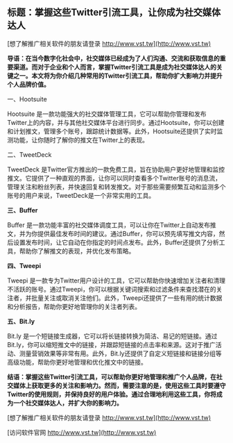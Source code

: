 ## **标题：掌握这些Twitter引流工具，让你成为社交媒体达人**

[想了解推广相关软件的朋友请登录 http://www.vst.tw](http://www.vst.tw)

**导语：在当今数字化社会中，社交媒体已经成为了人们沟通、交流和获取信息的重要渠道。而对于企业和个人而言，掌握Twitter引流工具是成为社交媒体达人的关键之一。本文将为你介绍几种常用的Twitter引流工具，帮助你扩大影响力并提升个人品牌价值。**

一、Hootsuite

Hootsuite 是一款功能强大的社交媒体管理工具，它可以帮助你管理和发布Twitter上的内容，并与其他社交媒体平台进行同步。通过Hootsuite，你可以创建和计划推文，管理多个账号，跟踪统计数据等。此外，Hootsuite还提供了实时监测功能，让你随时了解你的推文在Twitter上的表现。

二、TweetDeck

TweetDeck 是Twitter官方推出的一款免费工具，旨在协助用户更好地管理和监控推文。它提供了一种直观的界面，让你可以同时查看多个Twitter账号的消息流，管理关注和粉丝列表，并快速回复和转发推文。对于那些需要频繁互动和监测多个账号的用户来说，TweetDeck是一个非常实用的工具。

**三、Buffer**

Buffer 是一款功能丰富的社交媒体调度工具，可以让你在Twitter上自动发布推文，并为你提供最佳发布时间的建议。通过Buffer，你可以预先填写推文内容，然后设置发布时间，让它自动在你指定的时间点发布。此外，Buffer还提供了分析工具，帮助你了解推文的表现，并优化发布策略。

**四、Tweepi**

Tweepi 是一款专为Twitter用户设计的工具，它可以帮助你快速增加关注者和清理不活跃的账号。通过Tweepi，你可以根据关键词搜索和过滤条件来查找潜在的关注者，并批量关注或取消关注他们。此外，Tweepi还提供了一些有用的统计数据和分析报告，帮助你更好地管理你的关注者列表。

**五、Bit.ly**

Bit.ly 是一个短链接生成器，它可以将长链接转换为简洁、易记的短链接。通过Bit.ly，你可以缩短推文中的链接，并跟踪短链接的点击率和来源。这对于推广活动、测量营销效果等非常有用。此外，Bit.ly还提供了自定义短链接和链接分组等高级功能，帮助你更好地管理和优化推文中的链接。

**结语：掌握这些Twitter引流工具，可以帮助你更好地管理和推广个人品牌，在社交媒体上获取更多的关注和影响力。然而，需要注意的是，使用这些工具时要遵守Twitter的使用规则，并保持良好的用户体验。通过合理地利用这些工具，你将成为一个社交媒体达人，并扩大你的影响力。**

[想了解推广相关软件的朋友请登录 http://www.vst.tw](http://www.vst.tw)


[访问软件官网 http://www.vst.tw](http://www.vst.tw)
